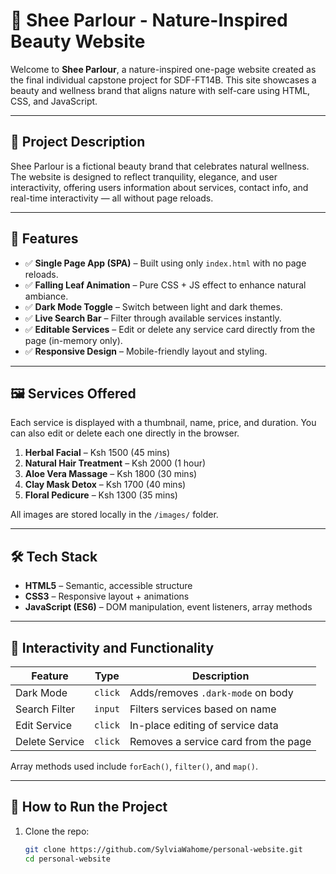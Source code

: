 # 💚 Shee Parlour - Nature-Inspired Beauty Website

Welcome to **Shee Parlour**, a nature-inspired one-page website created as the final individual capstone project for SDF-FT14B. This site showcases a beauty and wellness brand that aligns nature with self-care using HTML, CSS, and JavaScript.

---

## 🌸 Project Description

Shee Parlour is a fictional beauty brand that celebrates natural wellness. The website is designed to reflect tranquility, elegance, and user interactivity, offering users information about services, contact info, and real-time interactivity — all without page reloads.

---

## 📌 Features

- ✅ **Single Page App (SPA)** – Built using only `index.html` with no page reloads.
- ✅ **Falling Leaf Animation** – Pure CSS + JS effect to enhance natural ambiance.
- ✅ **Dark Mode Toggle** – Switch between light and dark themes.
- ✅ **Live Search Bar** – Filter through available services instantly.
- ✅ **Editable Services** – Edit or delete any service card directly from the page (in-memory only).
- ✅ **Responsive Design** – Mobile-friendly layout and styling.

---

## 🖼 Services Offered

Each service is displayed with a thumbnail, name, price, and duration. You can also edit or delete each one directly in the browser.

1. **Herbal Facial** – Ksh 1500 (45 mins)
2. **Natural Hair Treatment** – Ksh 2000 (1 hour)
3. **Aloe Vera Massage** – Ksh 1800 (30 mins)
4. **Clay Mask Detox** – Ksh 1700 (40 mins)
5. **Floral Pedicure** – Ksh 1300 (35 mins)

All images are stored locally in the `/images/` folder.

---

## 🛠 Tech Stack

- **HTML5** – Semantic, accessible structure
- **CSS3** – Responsive layout + animations
- **JavaScript (ES6)** – DOM manipulation, event listeners, array methods

---

## 🔄 Interactivity and Functionality

| Feature        | Type          | Description                                         |
|----------------|---------------|-----------------------------------------------------|
| Dark Mode      | `click`       | Adds/removes `.dark-mode` on body                   |
| Search Filter  | `input`       | Filters services based on name                     |
| Edit Service   | `click`       | In-place editing of service data                   |
| Delete Service | `click`       | Removes a service card from the page               |

Array methods used include `forEach()`, `filter()`, and `map()`.

---

## 🔗 How to Run the Project

1. Clone the repo:
   ```bash
   git clone https://github.com/SylviaWahome/personal-website.git
   cd personal-website
